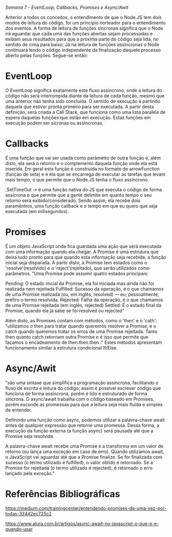 *Semana 7 - EventLoop, Callbacks, Promises e Async/Awit*

Anterior a todos os conceitos, o entendimento de que o Node.JS tem dois modos de leitura do código, foi um princípio norteador para o entendimento dos eventos. A forma de leitura de funções síncronas significa que o Node irá aguardar que cada uma das funções abertas sejam processadas e exibam seus resultados para que a próxima parte do código seja lida, no sentido de cima para baixo; Já na leitura de funções assíncronas o Node continuará lendo o código independente da finalização daquele processo aberto pelas funções. Segue-se então: 

# EventLoop 
O EventLoop significa exatamente este fluxo assíncrono, onde a leitura do código não será interrompida diante da leitura de cada função, mesmo que uma anterior não tenha sido concluída. O sentido de execução é partindo daquela que estiver pronta primeiro para ser executada. A partir desta definição, será criada a Call Stack, que funciona como uma lista paralela de espera daquelas funções que estão em execução. Estas funções em execução podem ser sícronas ou assíncronas. 

# Callbacks 
É uma função que vai ser usada como parâmetro de outra função e, além disto, ela será o retorno e o complemento daquela função onde ela está inserida. Em geral esta função é construída no formato de arrowFunction (função de seta) e é ela que se encarrega de executar as tarefas que levam mais tempo, o que permite que o Node.JS tenha o fluxo assíncrono. 

.SetTimeOut -> é uma função nativa do JS que executa o código de forma assícrona e que permite que a gente delimite em quanto tempo o seu retorno será exibido/considerado. Sendo assim, ela recebe dois paramêntros, uma função callback e o tempo em que eu quero que seja executada (em milisegundos).

# Promises 
É um objeto JavaScript onde fica guardada uma ação que será executada com uma informação quando ela chegar. A Promise é uma estrutura que deixa tudo pronto para que quando esta informação seja recebida, a função inicial seja disparada. A partir disto, a Promise tem estados como o 'resolve'(resolvido) e o 'reject'(rejeitado), que serão utilizados como parâmetros. 
"Uma Promise pode assumir quatro estados principais:

Pending: O estado inicial da Promise, ela foi iniciada mas ainda não foi realizada nem rejeitada
Fulfilled: Sucesso da operação, é o que chamamos de uma Promise realizada (ou, em inglês, resolved) — eu, pessoalmente, prefiro o termo resolvida.
Rejected: Falha da operação, é o que chamamos de uma Promise rejeitada (em inglês, rejected)
Settled: É o estado final da Promise, quando ela já sabe se foi resolved ou rejected"

Além disto, as Promises contam com métodos, como o 'then' e o 'cath':
"utilizamos o then para tratar quando queremos resolver a Promise, e o catch quando queremos tratar os erros de uma Promise rejeitada. Tanto then quanto catch retornam outra Promise e é isso que permite que façamos o encadeamento de then.then.then ." Estes métodos apresentam funcionamento similar à estrutura condicional If/Else.

# Async/Awit 
"são uma sintaxe que simplifica a programação assíncrona, facilitando o fluxo de escrita e leitura do código; assim é possível escrever código que funciona de forma assíncrona, porém é lido e estruturado de forma síncrona. O async/await trabalha com o código baseado em Promises, porém esconde as promessas para que a leitura seja mais fluída e simples de entender.

Definindo uma função como async, podemos utilizar a palavra-chave await antes de qualquer expressão que retorne uma promessa. Dessa forma, a execução da função externa (a função async) será pausada até que a Promise seja resolvida.

A palavra-chave await recebe uma Promise e a transforma em um valor de retorno (ou lança uma exceção em caso de erro). Quando utilizamos await, o JavaScript vai aguardar até que a Promise finalize. Se for finalizada com sucesso (o termo utilizado é fulfilled), o valor obtido é retornado. Se a Promise for rejeitada (o termo utilizado é rejected), é retornado o erro lançado pela exceção."

# Referências Bibliográficas
https://medium.com/trainingcenter/entendendo-promises-de-uma-vez-por-todas-32442ec725c2

https://www.alura.com.br/artigos/async-await-no-javascript-o-que-e-e-quando-usar